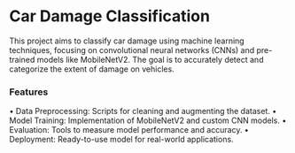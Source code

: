 # Car Damage Classification

This project aims to classify car damage using machine learning techniques, focusing on convolutional neural networks (CNNs) and pre-trained models like MobileNetV2. The goal is to accurately detect and categorize the extent of damage on vehicles.

### Features

•  Data Preprocessing: Scripts for cleaning and augmenting the dataset.
•  Model Training: Implementation of MobileNetV2 and custom CNN models.
•  Evaluation: Tools to measure model performance and accuracy.
•  Deployment: Ready-to-use model for real-world applications.
